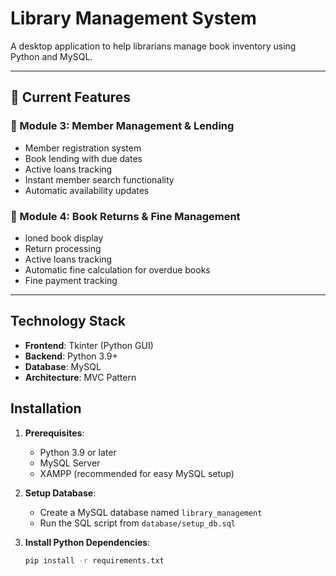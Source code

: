 # Library Management System

A desktop application to help librarians manage book inventory using Python and MySQL.

---

## 🚀 Current Features


### 👥 Module 3: Member Management & Lending
- Member registration system
- Book lending with due dates
- Active loans tracking
- Instant member search functionality
- Automatic availability updates

### 👥 Module 4: Book Returns & Fine Management
- loned book display
- Return processing
- Active loans tracking
- Automatic fine calculation for overdue books
- Fine payment tracking
---
## Technology Stack

- **Frontend**: Tkinter (Python GUI)
- **Backend**: Python 3.9+
- **Database**: MySQL
- **Architecture**: MVC Pattern

## Installation

1. **Prerequisites**:
   - Python 3.9 or later
   - MySQL Server
   - XAMPP (recommended for easy MySQL setup)

2. **Setup Database**:
   - Create a MySQL database named `library_management`
   - Run the SQL script from `database/setup_db.sql`

3. **Install Python Dependencies**:
   ```bash
   pip install -r requirements.txt